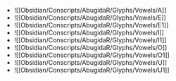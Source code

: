 - ![[Obsidian/Conscripts/AbugidaR/Glyphs/Vowels/A]]
- ![[Obsidian/Conscripts/AbugidaR/Glyphs/Vowels/E]]
- ![[Obsidian/Conscripts/AbugidaR/Glyphs/Vowels/E1]]
- ![[Obsidian/Conscripts/AbugidaR/Glyphs/Vowels/I]]
- ![[Obsidian/Conscripts/AbugidaR/Glyphs/Vowels/I1]]
- ![[Obsidian/Conscripts/AbugidaR/Glyphs/Vowels/O]]
- ![[Obsidian/Conscripts/AbugidaR/Glyphs/Vowels/O1]]
- ![[Obsidian/Conscripts/AbugidaR/Glyphs/Vowels/U]]
- ![[Obsidian/Conscripts/AbugidaR/Glyphs/Vowels/U1]]